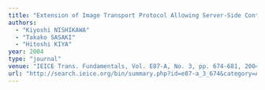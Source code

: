 ```yaml
---
title: "Extension of Image Transport Protocol Allowing Server-Side Control of Request for Retransmission"
authors:
  - "Kiyoshi NISHIKAWA"
  - "Takako SASAKI"
  - "Hitoshi KIYA"
year: 2004
type: "journal"
venue: "IEICE Trans. Fundamentals, Vol. E87-A, No. 3, pp. 674-681, 2004-03-01."
url: "http://search.ieice.org/bin/summary.php?id=e87-a_3_674&category=A&year=2004&lang=E&abst="
---
```

